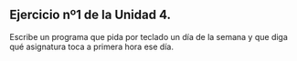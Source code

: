 ## Ejercicio nº1 de la Unidad 4.

Escribe un programa que pida por teclado un día de la semana y que diga qué
asignatura toca a primera hora ese día.